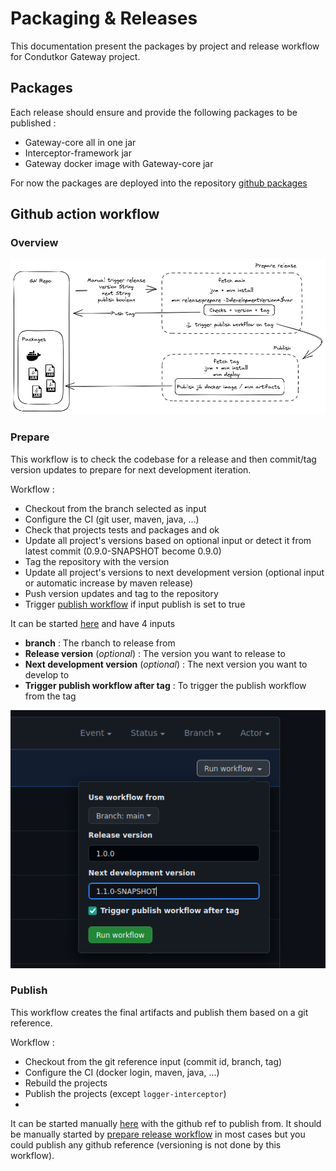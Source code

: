 # Packaging & Releases

This documentation present the packages by project and release workflow for Condutkor Gateway project.

## Packages

Each release should ensure and provide the following packages to be published :
 - Gateway-core all in one jar
 - Interceptor-framework jar
 - Gateway docker image with Gateway-core jar

For now the packages are deployed into the repository [github packages](https://github.com/orgs/conduktor/packages?repo_name=conduktor-gateway)  

## Github action workflow

### Overview
![Workflow overview](release_workflow.png)

### Prepare 

This workflow is to check the codebase for a release and then commit/tag version updates to prepare for next development iteration.

Workflow :
 - Checkout from the branch selected as input
 - Configure the CI (git user, maven, java, ...)
 - Check that projects tests and packages and ok
 - Update all project's versions based on optional input or detect it from latest commit (0.9.0-SNAPSHOT become 0.9.0)
 - Tag the repository with the version
 - Update all project's versions to next development version (optional input or automatic increase by maven release)
 - Push version updates and tag to the repository
 - Trigger [publish workflow](#publish) if input publish is set to true

It can be started [here](https://github.com/conduktor/conduktor-gateway/actions/workflows/prepare_release.yml) and have 4 inputs 
 - **branch** : The rbanch to release from
 - **Release version** (_optional_) : The version you want to release to
 - **Next development version** (_optional_) : The next version you want to develop to
 - **Trigger publish workflow after tag** : To trigger the publish workflow from the tag

![Prepare release inputs example](prepare_release_input_workflow.png)

### Publish

This workflow creates the final artifacts and publish them based on a git reference.

Workflow :
 - Checkout from the git reference input (commit id, branch, tag)
 - Configure the CI (docker login, maven, java, ...)
 - Rebuild the projects
 - Publish the projects (except `logger-interceptor`)
 - 
It can be started manually [here](https://github.com/conduktor/conduktor-gateway/actions/workflows/publish.yml) with the github ref to publish from.
It should be manually started by [prepare release workflow](#prepare) in most cases but you could publish any github reference (versioning is not done by this workflow).